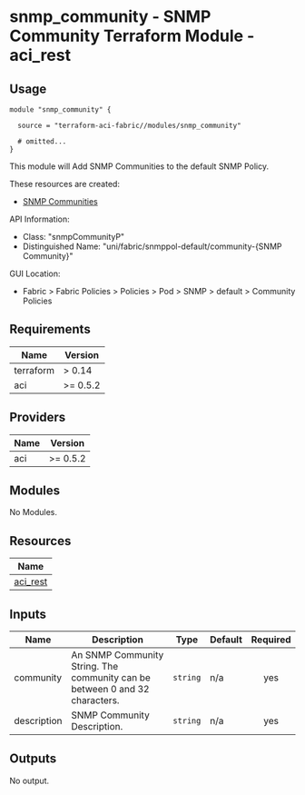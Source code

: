 # snmp_community - SNMP Community Terraform Module - aci_rest

## Usage

```hcl
module "snmp_community" {

  source = "terraform-aci-fabric//modules/snmp_community"

  # omitted...
}
```

This module will Add SNMP Communities to the default SNMP Policy.

These resources are created:

* [SNMP Communities](https://registry.terraform.io/providers/CiscoDevNet/aci/latest/docs/resources/rest)

API Information:

* Class: "snmpCommunityP"
* Distinguished Name: "uni/fabric/snmppol-default/community-{SNMP Community}"

GUI Location:

* Fabric > Fabric Policies > Policies > Pod > SNMP > default > Community Policies

<!-- BEGINNING OF PRE-COMMIT-TERRAFORM DOCS HOOK -->
## Requirements

| Name | Version |
|------|---------|
| terraform | > 0.14 |
| aci | >= 0.5.2 |

## Providers

| Name | Version |
|------|---------|
| aci | >= 0.5.2 |

## Modules

No Modules.

## Resources

| Name |
|------|
| [aci_rest](https://registry.terraform.io/providers/ciscodevnet/aci/0.5.2/docs/resources/rest) |

## Inputs

| Name | Description | Type | Default | Required |
|------|-------------|------|---------|:--------:|
| community | An SNMP Community String.  The community can be between 0 and 32 characters. | `string` | n/a | yes |
| description | SNMP Community Description. | `string` | n/a | yes |

## Outputs

No output.
<!-- END OF PRE-COMMIT-TERRAFORM DOCS HOOK -->